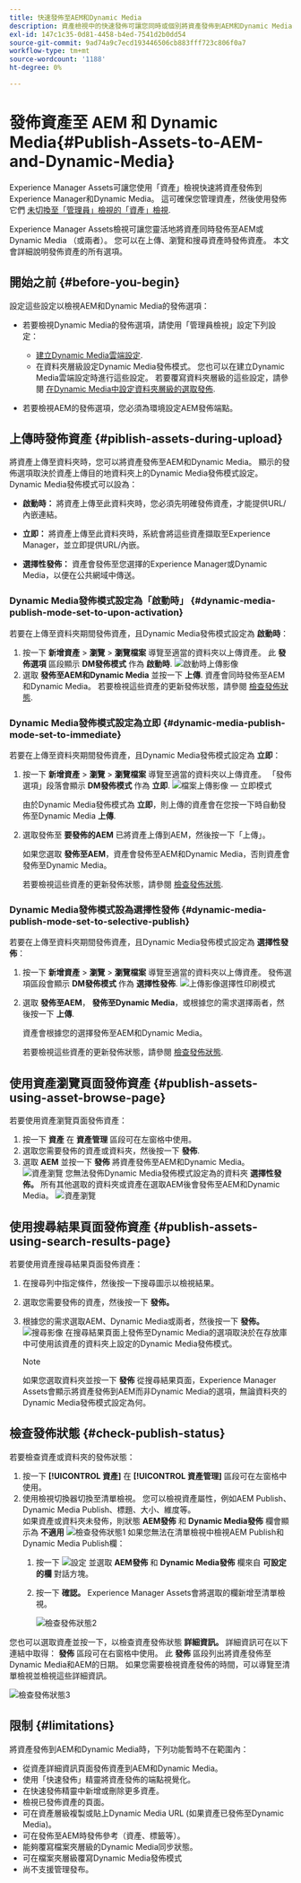 ```yaml
---
title: 快速發佈至AEM和Dynamic Media
description: 資產檢視中的快速發佈可讓您同時或個別將資產發佈到AEM和Dynamic Media。 您可以選取資產和資料夾，然後選擇發佈至Dynamic Media或AEM。
exl-id: 147c1c35-0d81-4458-b4ed-7541d2b0dd54
source-git-commit: 9ad74a9c7ecd193446506cb883fff723c806f0a7
workflow-type: tm+mt
source-wordcount: '1188'
ht-degree: 0%

---
```


# 發佈資產至 AEM 和 Dynamic Media{#Publish-Assets-to-AEM-and-Dynamic-Media}

Experience Manager Assets可讓您使用「資產」檢視快速將資產發佈到Experience Manager和Dynamic Media。 這可確保您管理資產，然後使用發佈它們 [未切換至「管理員」檢視的「資產」檢視](/help/assets/overview.md##persona-based-experiences).

Experience Manager Assets檢視可讓您靈活地將資產同時發佈至AEM或Dynamic Media （或兩者）。 您可以在上傳、瀏覽和搜尋資產時發佈資產。 本文會詳細說明發佈資產的所有選項。

## 開始之前 {#before-you-begin}

設定這些設定以檢視AEM和Dynamic Media的發佈選項：

* 若要檢視Dynamic Media的發佈選項，請使用「管理員檢視」設定下列設定：

   * [建立Dynamic Media雲端設定](/help/assets/dynamic-media/config-dm.md#configuring-dynamic-media-cloud-services).
   * 在資料夾層級設定Dynamic Media發佈模式。 您也可以在建立Dynamic Media雲端設定時進行這些設定。 若要覆寫資料夾層級的這些設定，請參閱 [在Dynamic Media中設定資料夾層級的選取發佈](/help/assets/dynamic-media/selective-publishing.md).

* 若要檢視AEM的發佈選項，您必須為環境設定AEM發佈端點。

## 上傳時發佈資產 {#piblish-assets-during-upload}

將資產上傳至資料夾時，您可以將資產發佈至AEM和Dynamic Media。 顯示的發佈選項取決於資產上傳目的地資料夾上的Dynamic Media發佈模式設定。 Dynamic Media發佈模式可以設為：

* **啟動時：** 將資產上傳至此資料夾時，您必須先明確發佈資產，才能提供URL/內嵌連結。

* **立即：** 將資產上傳至此資料夾時，系統會將這些資產擷取至Experience Manager，並立即提供URL/內嵌。
* **選擇性發佈：** 資產會發佈至您選擇的Experience Manager或Dynamic Media，以便在公共網域中傳送。

### Dynamic Media發佈模式設定為「啟動時」 {#dynamic-media-publish-mode-set-to-upon-activation}

若要在上傳至資料夾期間發佈資產，且Dynamic Media發佈模式設定為 **啟動時**：

1. 按一下 **新增資產** > **瀏覽** > **瀏覽檔案** 導覽至適當的資料夾以上傳資產。 此 **發佈選項** 區段顯示 **DM發佈模式** 作為 **啟動時**.
   ![啟動時上傳影像](/help/assets/assets/upload-uactivation.svg)
2. 選取 **發佈至AEM和Dynamic Media** 並按一下 **上傳**. 資產會同時發佈至AEM和Dynamic Media。 若要檢視這些資產的更新發佈狀態，請參閱 [檢查發佈狀態](#check-publish-status).

### Dynamic Media發佈模式設定為立即 {#dynamic-media-publish-mode-set-to-immediate}

若要在上傳至資料夾期間發佈資產，且Dynamic Media發佈模式設定為 **立即**：

1. 按一下 **新增資產** > **瀏覽** > **瀏覽檔案** 導覽至適當的資料夾以上傳資產。 「發佈選項」段落會顯示 **DM發佈模式** 作為 **立即**.
   ![檔案上傳影像 — 立即模式](/help/assets/assets/resized-image-pdf-svg-new.svg)


   由於Dynamic Media發佈模式為 **立即**，則上傳的資產會在您按一下時自動發佈至Dynamic Media **上傳**.

2. 選取發佈至 **要發佈的AEM** 已將資產上傳到AEM，然後按一下「上傳」。

   如果您選取 **發佈至AEM**，資產會發佈至AEM和Dynamic Media，否則資產會發佈至Dynamic Media。

   若要檢視這些資產的更新發佈狀態，請參閱 [檢查發佈狀態](#check-publish-status).

### Dynamic Media發佈模式設為選擇性發佈 {#dynamic-media-publish-mode-set-to-selective-publish}

若要在上傳至資料夾期間發佈資產，且Dynamic Media發佈模式設定為 **選擇性發佈**：

1. 按一下 **新增資產** > **瀏覽** > **瀏覽檔案** 導覽至適當的資料夾以上傳資產。 發佈選項區段會顯示 **DM發佈模式** 作為 **選擇性發佈**.
   ![上傳影像選擇性印刷模式](/help/assets/assets/upload-selective.svg)

2. 選取 **發佈至AEM**， **發佈至Dynamic Media**，或根據您的需求選擇兩者，然後按一下 **上傳**.

   資產會根據您的選擇發佈至AEM和Dynamic Media。

   若要檢視這些資產的更新發佈狀態，請參閱 [檢查發佈狀態](#check-publish-status).

## 使用資產瀏覽頁面發佈資產 {#publish-assets-using-asset-browse-page}

若要使用資產瀏覽頁面發佈資產：

1. 按一下 **資產** 在 **資產管理** 區段可在左窗格中使用。
2. 選取您需要發佈的資產或資料夾，然後按一下 **發佈**.
3. 選取 **AEM** 並按一下 **發佈** 將資產發佈至AEM和Dynamic Media。
   ![資產瀏覽](/help/assets/assets/browse-uactivation-immediate.svg)
您無法發佈Dynamic Media發佈模式設定為的資料夾 **選擇性發佈。** 所有其他選取的資料夾或資產在選取AEM後會發佈至AEM和Dynamic Media。
   ![資產瀏覽](/help/assets/assets/browse-selective123.svg)

## 使用搜尋結果頁面發佈資產 {#publish-assets-using-search-results-page}

若要使用資產搜尋結果頁面發佈資產：

1. 在搜尋列中指定條件，然後按一下搜尋圖示以檢視結果。
2. 選取您需要發佈的資產，然後按一下 **發佈。**
3. 根據您的需求選取AEM、Dynamic Media或兩者，然後按一下 **發佈。**
   ![搜尋影像](/help/assets/assets/search-mode.svg)
在搜尋結果頁面上發佈至Dynamic Media的選項取決於在存放庫中可使用該資產的資料夾上設定的Dynamic Media發佈模式。

   >[!NOTE]
   >
   >如果您選取資料夾並按一下 **發佈** 從搜尋結果頁面，Experience Manager Assets會顯示將資產發佈到AEM而非Dynamic Media的選項，無論資料夾的Dynamic Media發佈模式設定為何。

## 檢查發佈狀態 {#check-publish-status}

若要檢查資產或資料夾的發佈狀態：

1. 按一下 **[!UICONTROL 資產]** 在 **[!UICONTROL 資產管理]** 區段可在左窗格中使用。
2. 使用檢視切換器切換至清單檢視。 您可以檢視資產屬性，例如AEM Publish、Dynamic Media Publish、標題、大小、維度等。\
   如果資產或資料夾未發佈，則狀態 **AEM發佈** 和 **Dynamic Media發佈** 欄會顯示為 **不適用**
   ![檢查發佈狀態1](/help/assets/assets/check-publish-status1.png)
如果您無法在清單檢視中檢視AEM Publish和Dynamic Media Publish欄：
   1. 按一下 ![設定](/help/assets/assets/settings-icon.svg) 並選取 **AEM發佈** 和 **Dynamic Media發佈** 欄來自 **可設定的欄** 對話方塊。
   2. 按一下 **確認。** Experience Manager Assets會將選取的欄新增至清單檢視。

      ![檢查發佈狀態2](/help/assets/assets/check-publish-status2.png)

您也可以選取資產並按一下，以檢查資產發佈狀態 **詳細資訊。** 詳細資訊可在以下連結中取得： **發佈** 區段可在右窗格中使用。 此 **發佈** 區段列出將資產發佈至Dynamic Media和AEM的日期。 如果您需要檢視資產發佈的時間，可以導覽至清單檢視並檢視這些詳細資訊。

![檢查發佈狀態3](/help/assets/assets/check-publish-status3.png)

## 限制 {#limitations}

將資產發佈到AEM和Dynamic Media時，下列功能暫時不在範圍內：

* 從資產詳細資訊頁面發佈資產到AEM和Dynamic Media。
* 使用「快速發佈」精靈將資產發佈的端點視覺化。
* 在快速發佈精靈中新增或刪除更多資產。
* 檢視已發佈資產的頁面。
* 可在資產層級複製或貼上Dynamic Media URL (如果資產已發佈至Dynamic Media)。
* 可在發佈至AEM時發佈參考（資產、標籤等）。
* 能夠覆寫檔案夾層級的Dynamic Media同步狀態。
* 可在檔案夾層級覆寫Dynamic Media發佈模式
* 尚不支援管理發布。
